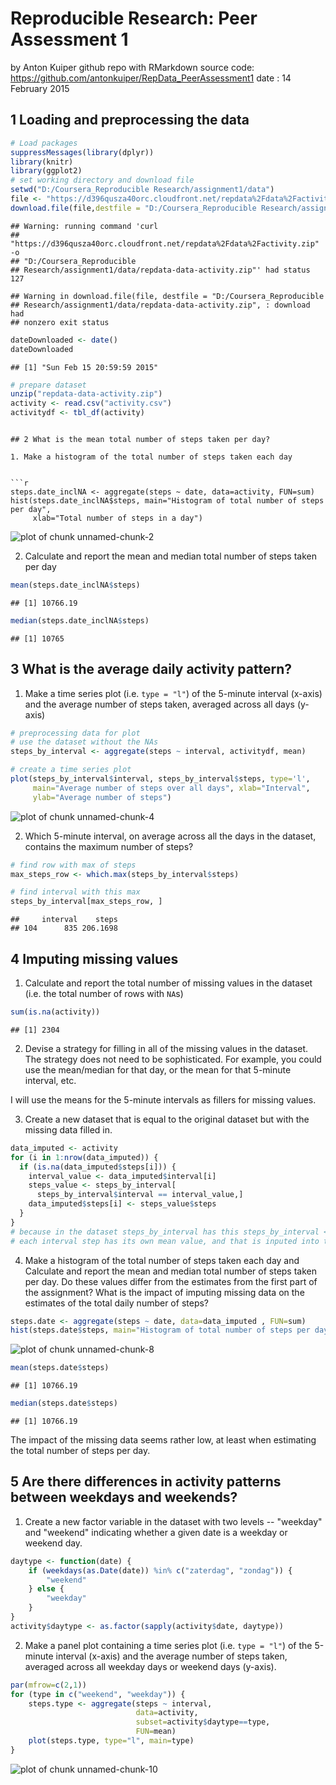 Reproducible Research: Peer Assessment 1
========================================
by Anton Kuiper
github repo with RMarkdown source code:
https://github.com/antonkuiper/RepData_PeerAssessment1
date : 14 February 2015


## 1 Loading and preprocessing the data

```r
# Load packages
suppressMessages(library(dplyr))
library(knitr)
library(ggplot2)
# set working directory and download file
setwd("D:/Coursera_Reproducible Research/assignment1/data")
file <- "https://d396qusza40orc.cloudfront.net/repdata%2Fdata%2Factivity.zip"
download.file(file,destfile = "D:/Coursera_Reproducible Research/assignment1/data/repdata-data-activity.zip" ,method="curl")
```

```
## Warning: running command 'curl
## "https://d396qusza40orc.cloudfront.net/repdata%2Fdata%2Factivity.zip" -o
## "D:/Coursera_Reproducible
## Research/assignment1/data/repdata-data-activity.zip"' had status 127
```

```
## Warning in download.file(file, destfile = "D:/Coursera_Reproducible
## Research/assignment1/data/repdata-data-activity.zip", : download had
## nonzero exit status
```

```r
dateDownloaded <- date()
dateDownloaded
```

```
## [1] "Sun Feb 15 20:59:59 2015"
```

```r
# prepare dataset
unzip("repdata-data-activity.zip")
activity <- read.csv("activity.csv")
activitydf <- tbl_df(activity)
```


```

## 2 What is the mean total number of steps taken per day?

1. Make a histogram of the total number of steps taken each day


```r
steps.date_inclNA <- aggregate(steps ~ date, data=activity, FUN=sum)
hist(steps.date_inclNA$steps, main="Histogram of total number of steps per day", 
     xlab="Total number of steps in a day")
```

![plot of chunk unnamed-chunk-2](figure/unnamed-chunk-2-1.png) 

2. Calculate and report the mean and median total number of steps taken per day


```r
mean(steps.date_inclNA$steps)
```

```
## [1] 10766.19
```

```r
median(steps.date_inclNA$steps)
```

```
## [1] 10765
```

## 3 What is the average daily activity pattern?

1. Make a time series plot (i.e. `type = "l"`) of the 5-minute interval (x-axis) and the average number of steps taken, averaged across all days (y-axis)


```r
# preprocessing data for plot
# use the dataset without the NAs
steps_by_interval <- aggregate(steps ~ interval, activitydf, mean)

# create a time series plot 
plot(steps_by_interval$interval, steps_by_interval$steps, type='l', 
     main="Average number of steps over all days", xlab="Interval", 
     ylab="Average number of steps")
```

![plot of chunk unnamed-chunk-4](figure/unnamed-chunk-4-1.png) 

2. Which 5-minute interval, on average across all the days in the dataset, contains the maximum number of steps?


```r
# find row with max of steps
max_steps_row <- which.max(steps_by_interval$steps)

# find interval with this max
steps_by_interval[max_steps_row, ]
```

```
##     interval    steps
## 104      835 206.1698
```


## 4 Imputing missing values

1. Calculate and report the total number of missing values in the
   dataset (i.e. the total number of rows with `NA`s)


```r
sum(is.na(activity))
```

```
## [1] 2304
```

2. Devise a strategy for filling in all of the missing values in the
   dataset. The strategy does not need to be sophisticated. For
   example, you could use the mean/median for that day, or the mean
   for that 5-minute interval, etc.

I will use the means for the 5-minute intervals as fillers for missing
values.

3. Create a new dataset that is equal to the original dataset but with
   the missing data filled in.


```r
data_imputed <- activity
for (i in 1:nrow(data_imputed)) {
  if (is.na(data_imputed$steps[i])) {
    interval_value <- data_imputed$interval[i]
    steps_value <- steps_by_interval[
      steps_by_interval$interval == interval_value,]
    data_imputed$steps[i] <- steps_value$steps
  }
}
# because in the dataset steps_by_interval has this steps_by_interval <- aggregate(steps ~ interval, activitydf, mean)
# each interval step has its own mean value, and that is inputed into the dataset!
```

4. Make a histogram of the total number of steps taken each day and
   Calculate and report the mean and median total number of
   steps taken per day. Do these values differ from the estimates from
   the first part of the assignment? What is the impact of imputing
   missing data on the estimates of the total daily number of steps?


```r
steps.date <- aggregate(steps ~ date, data=data_imputed , FUN=sum)
hist(steps.date$steps, main="Histogram of total number of steps per day (NA value = mean of interval",      xlab="Total number of steps in a day")
```

![plot of chunk unnamed-chunk-8](figure/unnamed-chunk-8-1.png) 

```r
mean(steps.date$steps)
```

```
## [1] 10766.19
```

```r
median(steps.date$steps)
```

```
## [1] 10766.19
```

The impact of the missing data seems rather low, at least when
estimating the total number of steps per day.


##  5 Are there differences in activity patterns between weekdays and weekends?

1. Create a new factor variable in the dataset with two levels --
   "weekday" and "weekend" indicating whether a given date is a
   weekday or weekend day.


```r
daytype <- function(date) {
    if (weekdays(as.Date(date)) %in% c("zaterdag", "zondag")) {
        "weekend"
    } else {
        "weekday"
    }
}
activity$daytype <- as.factor(sapply(activity$date, daytype))
```

2. Make a panel plot containing a time series plot (i.e. `type = "l"`)
   of the 5-minute interval (x-axis) and the average number of steps
   taken, averaged across all weekday days or weekend days
   (y-axis).


```r
par(mfrow=c(2,1))
for (type in c("weekend", "weekday")) {
    steps.type <- aggregate(steps ~ interval,
                            data=activity,
                            subset=activity$daytype==type,
                            FUN=mean)
    plot(steps.type, type="l", main=type)
}
```

![plot of chunk unnamed-chunk-10](figure/unnamed-chunk-10-1.png) 
